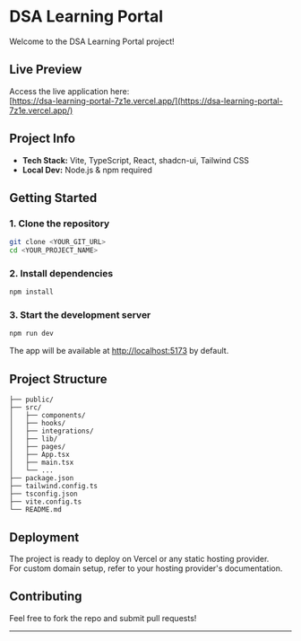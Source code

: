# DSA Learning Portal

Welcome to the DSA Learning Portal project!

## Live Preview

Access the live application here:  
[https://dsa-learning-portal-7z1e.vercel.app/](https://dsa-learning-portal-7z1e.vercel.app/)

## Project Info

- **Tech Stack:** Vite, TypeScript, React, shadcn-ui, Tailwind CSS
- **Local Dev:** Node.js & npm required

## Getting Started

### 1. Clone the repository

```sh
git clone <YOUR_GIT_URL>
cd <YOUR_PROJECT_NAME>
```

### 2. Install dependencies

```sh
npm install
```

### 3. Start the development server

```sh
npm run dev
```

The app will be available at [http://localhost:5173](http://localhost:5173) by default.

## Project Structure

```
├── public/
├── src/
│   ├── components/
│   ├── hooks/
│   ├── integrations/
│   ├── lib/
│   ├── pages/
│   ├── App.tsx
│   ├── main.tsx
│   └── ...
├── package.json
├── tailwind.config.ts
├── tsconfig.json
├── vite.config.ts
└── README.md
```

## Deployment

The project is ready to deploy on Vercel or any static hosting provider.  
For custom domain setup, refer to your hosting provider's documentation.

## Contributing

Feel free to fork the repo and submit pull requests!

---

